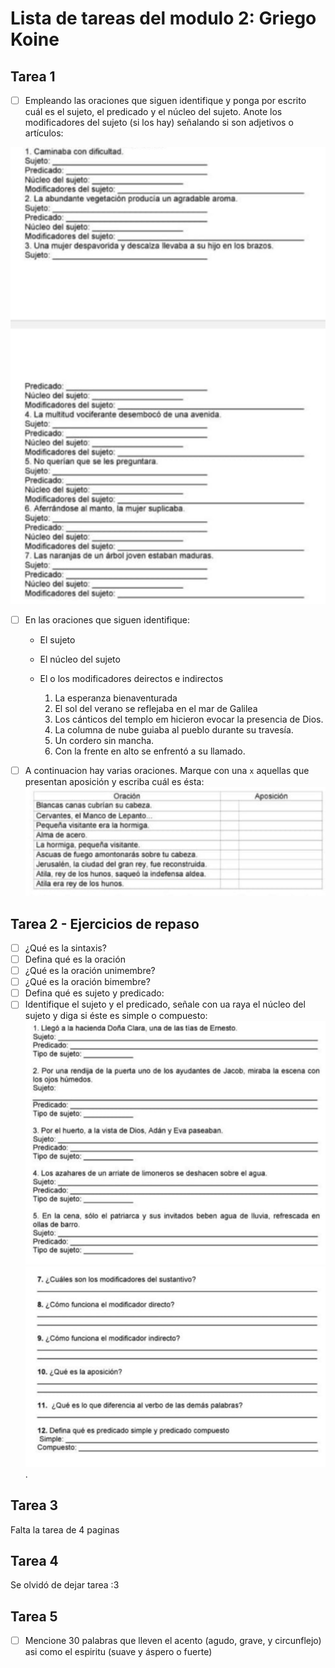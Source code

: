 # Lista de tareas del modulo 2: Griego Koine

## Tarea 1

- [ ] Empleando las oraciones que siguen identifique y ponga por escrito cuál es el sujeto, el predicado y el núcleo del sujeto. Anote los modificadores del sujeto (si los hay) señalando si son adjetivos o artículos:

![(Ver imagen)](img/s1-exercises.png)

- [ ] En las oraciones que siguen identifique:

  - El sujeto
  - El núcleo del sujeto
  - El o los modificadores deirectos e indirectos

    1. La esperanza bienaventurada
    2. El sol del verano se reflejaba en el mar de Galilea
    3. Los cánticos del templo em hicieron evocar la presencia de Dios.
    4. La columna de nube guiaba al pueblo durante su travesía.
    5. Un cordero sin mancha.
    6. Con la frente en alto se enfrentó a su llamado.

- [ ] A continuacion hay varias oraciones. Marque con una `x` aquellas que presentan aposición y escriba cuál es ésta: ![(Ver imagen)](img/s1-table.png)

## Tarea 2 - Ejercicios de repaso

- [ ] ¿Qué es la sintaxis?
- [ ] Defina qué es la oración
- [ ] ¿Qué es la oración unimembre?
- [ ] ¿Qué es la oración bimembre?
- [ ] Defina qué es sujeto y predicado:
- [ ] Identifique el sujeto y el predicado, señale con ua raya el núcleo del sujeto y diga si éste es simple o compuesto: ![(Ver imagen 1](img/s2-list.png) ![, Ver imagen 2)](img/s2-list2.png).

## Tarea 3

Falta la tarea de 4 paginas

## Tarea 4

Se olvidó de dejar tarea :3

## Tarea 5

- [ ] Mencione 30 palabras que lleven el acento (agudo, grave, y circunflejo) asi como el espiritu (suave y áspero o fuerte)

